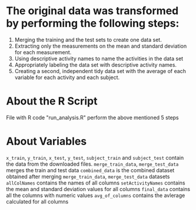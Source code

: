 # The original data was transformed by performing the following steps:
1. Merging the training and the test sets to create one data set.
2. Extracting only the measurements on the mean and standard deviation for each measurement.
3. Using descriptive activity names to name the activities in the data set
4. Appropriately labeling the data set with descriptive activity names.
5. Creating a second, independent tidy data set with the average of each variable for each activity and each subject.

# About the R Script
File with R code "run_analysis.R" perform the above mentioned 5 steps 

# About Variables
`x_train`, `y_train`, `x_test`, `y_test`, `subject_train` and `subject_test` contain the data from the downloaded files.
`merge_train_data`, `merge_test_data` merges the train and test data
`combined_data` is the combined dataset obtained after merging `merge_train_data`, `merge_test_data` datasets
`allColNames` contains the names of all columns
`setActivityNames` contains the mean and standard deviation values for all columns
`final_data` contains all the columns with numeric values
`avg_of_columns` contains the avlerage calculated for all columns
